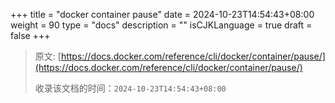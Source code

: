 +++
title = "docker container pause"
date = 2024-10-23T14:54:43+08:00
weight = 90
type = "docs"
description = ""
isCJKLanguage = true
draft = false
+++

> 原文: [https://docs.docker.com/reference/cli/docker/container/pause/](https://docs.docker.com/reference/cli/docker/container/pause/)
>
> 收录该文档的时间：`2024-10-23T14:54:43+08:00`
